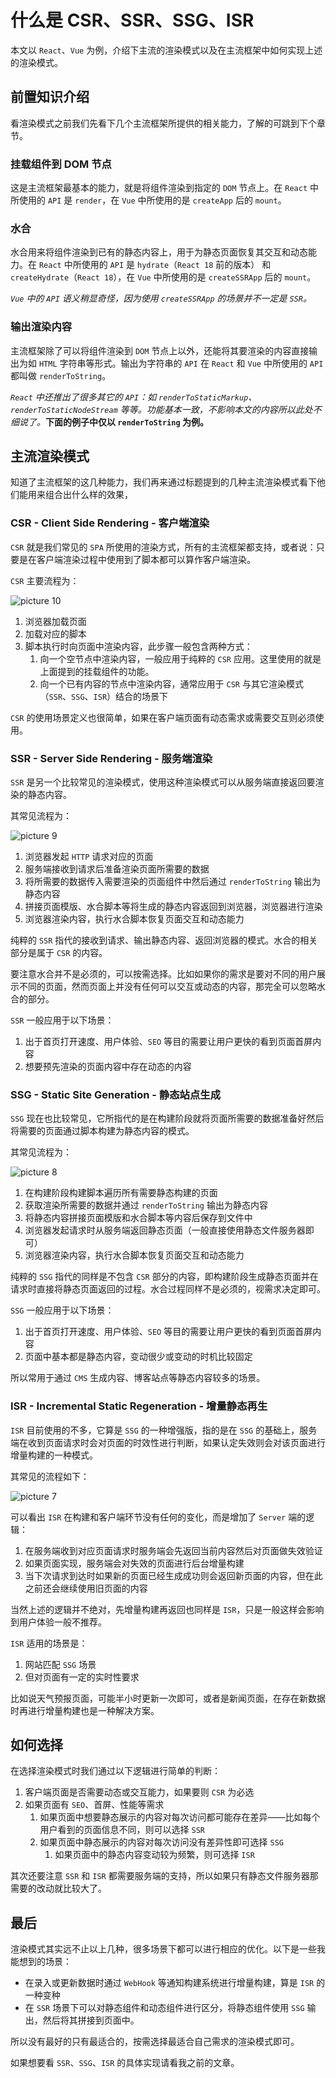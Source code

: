 # 什么是 CSR、SSR、SSG、ISR

本文以 `React`、`Vue` 为例，介绍下主流的渲染模式以及在主流框架中如何实现上述的渲染模式。

## 前置知识介绍

看渲染模式之前我们先看下几个主流框架所提供的相关能力，了解的可跳到下个章节。

### 挂载组件到 DOM 节点

这是主流框架最基本的能力，就是将组件渲染到指定的 `DOM` 节点上。在 `React` 中所使用的 `API` 是 `render`，在 `Vue` 中所使用的是 `createApp` 后的 `mount`。

### 水合

水合用来将组件渲染到已有的静态内容上，用于为静态页面恢复其交互和动态能力。在 `React` 中所使用的 `API` 是 `hydrate`（`React 18` 前的版本） 和 `createHydrate`（`React 18`），在 `Vue` 中所使用的是 `createSSRApp` 后的 `mount`。

_`Vue` 中的 `API` 语义稍显奇怪，因为使用 `createSSRApp` 的场景并不一定是 `SSR`。_

### 输出渲染内容

主流框架除了可以将组件渲染到 `DOM` 节点上以外，还能将其要渲染的内容直接输出为如 `HTML` 字符串等形式。输出为字符串的 `API` 在 `React` 和 `Vue` 中所使用的 `API` 都叫做 `renderToString`。

_`React` 中还推出了很多其它的 `API`：如 `renderToStaticMarkup`、 `renderToStaticNodeStream` 等等。功能基本一致，不影响本文的内容所以此处不细说了。_**下面的例子中仅以 `renderToString` 为例。**

## 主流渲染模式

知道了主流框架的这几种能力，我们再来通过标题提到的几种主流渲染模式看下他们能用来组合出什么样的效果，

### CSR - Client Side Rendering - 客户端渲染

`CSR` 就是我们常见的 `SPA` 所使用的渲染方式，所有的主流框架都支持，或者说：只要是在客户端渲染过程中使用到了脚本都可以算作客户端渲染。

`CSR` 主要流程为：

![picture 10](https://stg.heyfe.org/images/blog-csr-ssr-ssg-isr-1688220493212.png)

1. 浏览器加载页面
2. 加载对应的脚本
3. 脚本执行时向页面中渲染内容，此步骤一般包含两种方式：
    1. 向一个空节点中渲染内容，一般应用于纯粹的 `CSR` 应用。这里使用的就是上面提到的挂载组件的功能。
    2. 向一个已有内容的节点中渲染内容，通常应用于 `CSR` 与其它渲染模式（`SSR`、`SSG`、`ISR`）结合的场景下

`CSR` 的使用场景定义也很简单，如果在客户端页面有动态需求或需要交互则必须使用。

### SSR - Server Side Rendering - 服务端渲染

`SSR` 是另一个比较常见的渲染模式，使用这种渲染模式可以从服务端直接返回要渲染的静态内容。

其常见流程为：

![picture 9](https://stg.heyfe.org/images/blog-csr-ssr-ssg-isr-1688220457338.png)

1. 浏览器发起 `HTTP` 请求对应的页面
2. 服务端接收到请求后准备渲染页面所需要的数据
3. 将所需要的数据传入需要渲染的页面组件中然后通过 `renderToString` 输出为静态内容
4. 拼接页面模版、水合脚本等将生成的静态内容返回到浏览器，浏览器进行渲染
5. 浏览器渲染内容，执行水合脚本恢复页面交互和动态能力

纯粹的 `SSR` 指代的接收到请求、输出静态内容、返回浏览器的模式。水合的相关部分是属于 `CSR` 的内容。

要注意水合并不是必须的，可以按需选择。比如如果你的需求是要对不同的用户展示不同的页面，然而页面上并没有任何可以交互或动态的内容，那完全可以忽略水合的部分。

`SSR` 一般应用于以下场景：

1. 出于首页打开速度、用户体验、`SEO` 等目的需要让用户更快的看到页面首屏内容
2. 想要预先渲染的页面内容中存在动态的内容

### SSG - Static Site Generation - 静态站点生成

`SSG` 现在也比较常见，它所指代的是在构建阶段就将页面所需要的数据准备好然后将需要的页面通过脚本构建为静态内容的模式。

其常见流程为：

![picture 8](https://stg.heyfe.org/images/blog-csr-ssr-ssg-isr-1688220324110.png)

1. 在构建阶段构建脚本遍历所有需要静态构建的页面
2. 获取渲染所需要的数据并通过 `renderToString` 输出为静态内容
3. 将静态内容拼接页面模版和水合脚本等内容后保存到文件中
4. 浏览器发起请求时从服务端返回静态页面（一般直接使用静态文件服务器即可）
5. 浏览器渲染内容，执行水合脚本恢复页面交互和动态能力

纯粹的 `SSG` 指代的同样是不包含 `CSR` 部分的内容，即构建阶段生成静态页面并在请求时直接将静态页面返回的过程。水合过程同样不是必须的，视需求决定即可。

`SSG` 一般应用于以下场景：

1. 出于首页打开速度、用户体验、`SEO` 等目的需要让用户更快的看到页面首屏内容
2. 页面中基本都是静态内容，变动很少或变动的时机比较固定

所以常用于通过 `CMS` 生成内容、博客站点等静态内容较多的场景。

### ISR - Incremental Static Regeneration - 增量静态再生

`ISR` 目前使用的不多，它算是 `SSG` 的一种增强版，指的是在 `SSG` 的基础上，服务端在收到页面请求时会对页面的时效性进行判断，如果认定失效则会对该页面进行增量构建的一种模式。

其常见的流程如下：

![picture 7](https://stg.heyfe.org/images/blog-csr-ssr-ssg-isr-1688218599564.png)

可以看出 `ISR` 在构建和客户端环节没有任何的变化，而是增加了 `Server` 端的逻辑：

1. 在服务端收到对应页面请求时服务端会先返回当前内容然后对页面做失效验证
2. 如果页面实现，服务端会对失效的页面进行后台增量构建
3. 当下次请求到达时如果新的页面已经生成成功则会返回新页面的内容，但在此之前还会继续使用旧页面的内容

当然上述的逻辑并不绝对，先增量构建再返回也同样是 `ISR`，只是一般这样会影响到用户体验一般不推荐。

`ISR` 适用的场景是：

1. 网站匹配 `SSG` 场景
2. 但对页面有一定的实时性要求

比如说天气预报页面，可能半小时更新一次即可，或者是新闻页面，在存在新数据时再进行增量构建也是一种解决方案。

## 如何选择

在选择渲染模式时我们通过以下逻辑进行简单的判断：

1. 客户端页面是否需要动态或交互能力，如果要则 `CSR` 为必选
2. 如果页面有 `SEO`、首屏、性能等需求
    1. 如果页面中想要静态展示的内容对每次访问都可能存在差异——比如每个用户看到的页面信息不同，则可以选择 `SSR`
    2. 如果页面中静态展示的内容对每次访问没有差异性即可选择 `SSG`
        1. 如果页面中的静态内容变动较为频繁，则可选择 `ISR`

其次还要注意 `SSR` 和 `ISR` 都需要服务端的支持，所以如果只有静态文件服务器那需要的改动就比较大了。

## 最后

渲染模式其实远不止以上几种，很多场景下都可以进行相应的优化。以下是一些我能想到的场景：

-   在录入或更新数据时通过 `WebHook` 等通知构建系统进行增量构建，算是 `ISR` 的一种变种
-   在 `SSR` 场景下可以对静态组件和动态组件进行区分，将静态组件使用 `SSG` 输出，然后将其拼接到页面中。

所以没有最好的只有最适合的，按需选择最适合自己需求的渲染模式即可。

如果想要看 `SSR`、`SSG`、`ISR` 的具体实现请看我之前的文章。
